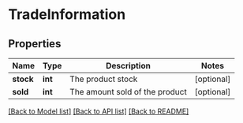 # TradeInformation

## Properties
Name | Type | Description | Notes
------------ | ------------- | ------------- | -------------
**stock** | **int** | The product stock | [optional] 
**sold** | **int** | The amount sold of the product | [optional] 

[[Back to Model list]](../README.md#documentation-for-models) [[Back to API list]](../README.md#documentation-for-api-endpoints) [[Back to README]](../README.md)


